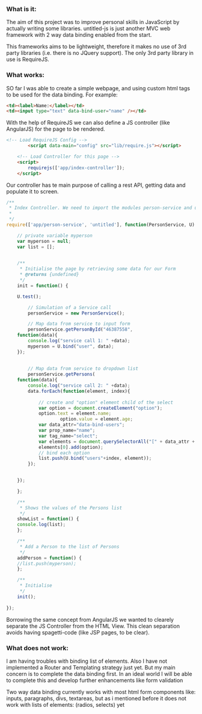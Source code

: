 
<h3>What is it:</h3>
<p>The aim of this project was to improve personal skills in JavaScript by actually writing some libraries. untitled-js is just another MVC web framework with 2 way data binding enabled from the start.</p>

<p>This frameworks aims to be lightweight, therefore it makes no use of 3rd party libraries (i.e. there is no JQuery support). The only 3rd party library in use is RequireJS.</p>

<h3>What works:</h3>
SO far I was able to create a simple webpage, and using custom html tags to be used for the data binding. For example:


```html
<td><label>Name:</label></td>
<td><input type="text" data-bind-user="name" /></td>
```

With the help of RequireJS we can also define a JS controller (like AngularJS) for the page to be rendered.
```html
<!-- Load RequireJS Config -->      
        <script data-main="config" src="lib/require.js"></script>

	<!-- Load Controller for this page -->	
	<script>
		requirejs(['app/index-controller']);
	</script>
```

Our controller has te main purpose of calling a rest API, getting data and populate it to screen.
```js
/**
 * Index Controller. We need to import the modules person-service and untitled-js
 *
 */
require(['app/person-service', 'untitled'], function(PersonService, U) {

    // private variable myperson
    var myperson = null;
    var list = [];
	

    /**
     * Initialise the page by retrieving some data for our Form
     * @returns {undefined}
     */
    init = function() {

	U.test();

        // Simulation of a Service call
        personService = new PersonService();

        // Map data from service to input form
        personService.getPersonById("46387558", 
	function(data){
		console.log("service call 1: " +data);
		myperson = U.bind("user", data);
	});
	
        
        // Map data from service to dropdown list
        personService.getPersons( 	
	function(data){
		console.log("service call 2: " +data);
		data.forEach(function(element, index){
			
			// create and "option" element child of the select
			var option = document.createElement("option");
		   	option.text = element.name;
                   	option.value = element.age;
			var data_attr="data-bind-users";
			var prop_name="name";
			var tag_name="select";
			var elements = document.querySelectorAll("[" + data_attr + "=" + prop_name + "]"), tag_name;
			elements[0].add(option);
			// bind each option 
			list.push(U.bind("users"+index, element));
		});

		
	});

    };

    /**
     * Shows the values of the Persons list
     */
    showList = function() {
	console.log(list);
    };

    /**
     * Add a Person to the list of Persons
     */        
    addPerson = function() {
	//list.push(myperson);	
    };

    /**
     * Initialise
     */
    init();
    
});
```

Borrowing the same concept from AngularJS we wanted to clearely separate the JS Controller from the HTML View. This clean separation avoids having spagetti-code (like JSP pages, to be clear).


<h3>What does not work:</h3>
<p>I am having troubles with binding list of elements. Also I have not implemented a Router and Templating strategy just yet. But my main concern is to complete the data binding first. In an ideal world I will be able to complete this and develop further enhancements like form validation</p>

<p>Two way data binding currently works with most html form components like: inputs, paragraphs, divs, textareas, but as i mentioned before it does not work with lists of elements: (radios, selects) yet</p>
